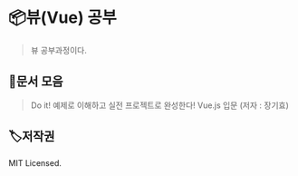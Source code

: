 # 📦뷰(Vue) 공부

> 뷰 공부과정이다.



## 🥳문서 모음
> Do it! 예제로 이해하고 실전 프로젝트로 완성한다! Vue.js 입문 (저자 : 장기효)






## 🏷저작권

MIT Licensed.
